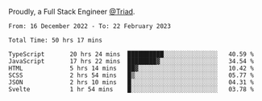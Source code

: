 Proudly, a Full Stack Engineer [@Triad](https://github.com/Triad-Behavioral-Health).
<!--START_SECTION:waka-->

```text
From: 16 December 2022 - To: 22 February 2023

Total Time: 50 hrs 17 mins

TypeScript       20 hrs 24 mins  ██████████░░░░░░░░░░░░░░░   40.59 %
JavaScript       17 hrs 22 mins  ████████▓░░░░░░░░░░░░░░░░   34.54 %
HTML             5 hrs 14 mins   ██▓░░░░░░░░░░░░░░░░░░░░░░   10.42 %
SCSS             2 hrs 54 mins   █▒░░░░░░░░░░░░░░░░░░░░░░░   05.77 %
JSON             2 hrs 10 mins   █░░░░░░░░░░░░░░░░░░░░░░░░   04.31 %
Svelte           1 hr 54 mins    █░░░░░░░░░░░░░░░░░░░░░░░░   03.78 %
```

<!--END_SECTION:waka-->
